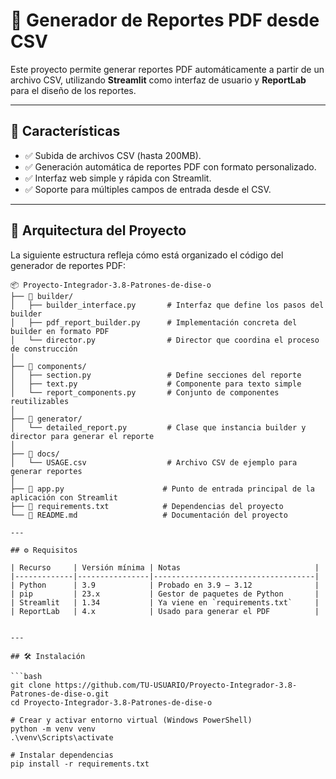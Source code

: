 # 🧾 Generador de Reportes PDF desde CSV

Este proyecto permite generar reportes PDF automáticamente a partir de un archivo CSV, utilizando **Streamlit** como interfaz de usuario y **ReportLab** para el diseño de los reportes.

---

## 🚀 Características

- ✅ Subida de archivos CSV (hasta 200MB).
- ✅ Generación automática de reportes PDF con formato personalizado.
- ✅ Interfaz web simple y rápida con Streamlit.
- ✅ Soporte para múltiples campos de entrada desde el CSV.

---

## 🧱 Arquitectura del Proyecto

La siguiente estructura refleja cómo está organizado el código del generador de reportes PDF:

```text
📦 Proyecto-Integrador-3.8-Patrones-de-dise-o
├── 📂 builder/
│   ├── builder_interface.py       # Interfaz que define los pasos del builder
│   ├── pdf_report_builder.py      # Implementación concreta del builder en formato PDF
│   └── director.py                # Director que coordina el proceso de construcción
│
├── 📂 components/
│   ├── section.py                 # Define secciones del reporte
│   ├── text.py                    # Componente para texto simple
│   └── report_components.py       # Conjunto de componentes reutilizables
│
├── 📂 generator/
│   └── detailed_report.py         # Clase que instancia builder y director para generar el reporte
│
├── 📂 docs/
│   └── USAGE.csv                  # Archivo CSV de ejemplo para generar reportes
│
├── 📄 app.py                      # Punto de entrada principal de la aplicación con Streamlit
├── 📄 requirements.txt            # Dependencias del proyecto
└── 📄 README.md                   # Documentación del proyecto

---

## ⚙️ Requisitos

| Recurso     | Versión mínima | Notas                              |
|-------------|----------------|------------------------------------|
| Python      | 3.9            | Probado en 3.9 – 3.12              |
| pip         | 23.x           | Gestor de paquetes de Python       |
| Streamlit   | 1.34           | Ya viene en `requirements.txt`     |
| ReportLab   | 4.x            | Usado para generar el PDF          |


---

## 🛠️ Instalación

```bash
git clone https://github.com/TU-USUARIO/Proyecto-Integrador-3.8-Patrones-de-dise-o.git
cd Proyecto-Integrador-3.8-Patrones-de-dise-o

# Crear y activar entorno virtual (Windows PowerShell)
python -m venv venv
.\venv\Scripts\activate

# Instalar dependencias
pip install -r requirements.txt
